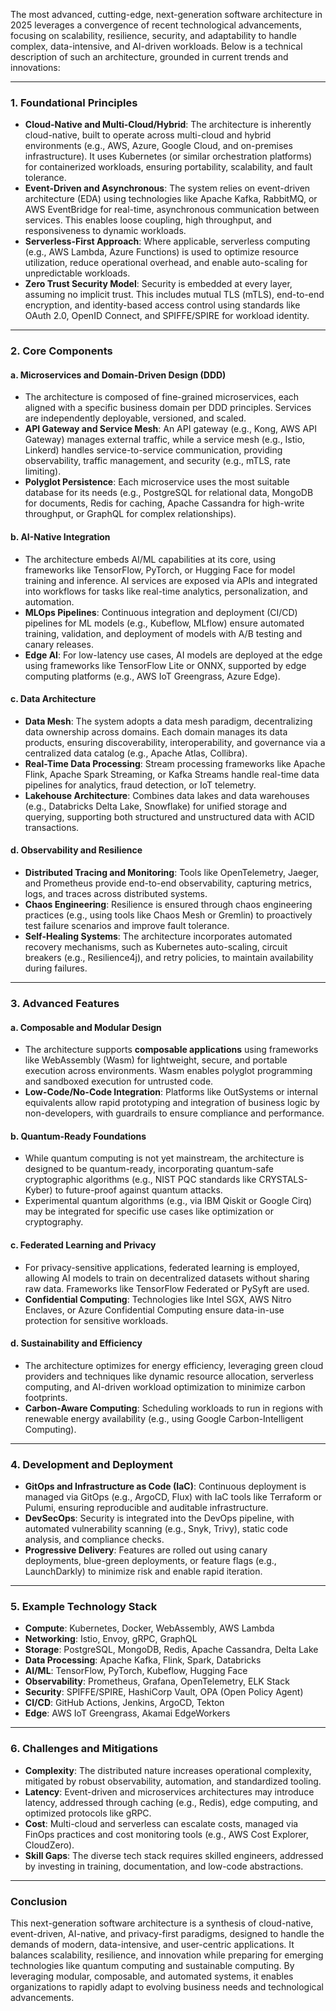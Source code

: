 The most advanced, cutting-edge, next-generation software architecture in 2025 leverages a convergence of recent technological advancements, focusing on scalability, resilience, security, and adaptability to handle complex, data-intensive, and AI-driven workloads. Below is a technical description of such an architecture, grounded in current trends and innovations:

---

### **1. Foundational Principles**
- **Cloud-Native and Multi-Cloud/Hybrid**: The architecture is inherently cloud-native, built to operate across multi-cloud and hybrid environments (e.g., AWS, Azure, Google Cloud, and on-premises infrastructure). It uses Kubernetes (or similar orchestration platforms) for containerized workloads, ensuring portability, scalability, and fault tolerance.
- **Event-Driven and Asynchronous**: The system relies on event-driven architecture (EDA) using technologies like Apache Kafka, RabbitMQ, or AWS EventBridge for real-time, asynchronous communication between services. This enables loose coupling, high throughput, and responsiveness to dynamic workloads.
- **Serverless-First Approach**: Where applicable, serverless computing (e.g., AWS Lambda, Azure Functions) is used to optimize resource utilization, reduce operational overhead, and enable auto-scaling for unpredictable workloads.
- **Zero Trust Security Model**: Security is embedded at every layer, assuming no implicit trust. This includes mutual TLS (mTLS), end-to-end encryption, and identity-based access control using standards like OAuth 2.0, OpenID Connect, and SPIFFE/SPIRE for workload identity.

---

### **2. Core Components**
#### **a. Microservices and Domain-Driven Design (DDD)**
- The architecture is composed of fine-grained microservices, each aligned with a specific business domain per DDD principles. Services are independently deployable, versioned, and scaled.
- **API Gateway and Service Mesh**: An API gateway (e.g., Kong, AWS API Gateway) manages external traffic, while a service mesh (e.g., Istio, Linkerd) handles service-to-service communication, providing observability, traffic management, and security (e.g., mTLS, rate limiting).
- **Polyglot Persistence**: Each microservice uses the most suitable database for its needs (e.g., PostgreSQL for relational data, MongoDB for documents, Redis for caching, Apache Cassandra for high-write throughput, or GraphQL for complex relationships).

#### **b. AI-Native Integration**
- The architecture embeds AI/ML capabilities at its core, using frameworks like TensorFlow, PyTorch, or Hugging Face for model training and inference. AI services are exposed via APIs and integrated into workflows for tasks like real-time analytics, personalization, and automation.
- **MLOps Pipelines**: Continuous integration and deployment (CI/CD) pipelines for ML models (e.g., Kubeflow, MLflow) ensure automated training, validation, and deployment of models with A/B testing and canary releases.
- **Edge AI**: For low-latency use cases, AI models are deployed at the edge using frameworks like TensorFlow Lite or ONNX, supported by edge computing platforms (e.g., AWS IoT Greengrass, Azure Edge).

#### **c. Data Architecture**
- **Data Mesh**: The system adopts a data mesh paradigm, decentralizing data ownership across domains. Each domain manages its data products, ensuring discoverability, interoperability, and governance via a centralized data catalog (e.g., Apache Atlas, Collibra).
- **Real-Time Data Processing**: Stream processing frameworks like Apache Flink, Apache Spark Streaming, or Kafka Streams handle real-time data pipelines for analytics, fraud detection, or IoT telemetry.
- **Lakehouse Architecture**: Combines data lakes and data warehouses (e.g., Databricks Delta Lake, Snowflake) for unified storage and querying, supporting both structured and unstructured data with ACID transactions.

#### **d. Observability and Resilience**
- **Distributed Tracing and Monitoring**: Tools like OpenTelemetry, Jaeger, and Prometheus provide end-to-end observability, capturing metrics, logs, and traces across distributed systems.
- **Chaos Engineering**: Resilience is ensured through chaos engineering practices (e.g., using tools like Chaos Mesh or Gremlin) to proactively test failure scenarios and improve fault tolerance.
- **Self-Healing Systems**: The architecture incorporates automated recovery mechanisms, such as Kubernetes auto-scaling, circuit breakers (e.g., Resilience4j), and retry policies, to maintain availability during failures.

---

### **3. Advanced Features**
#### **a. Composable and Modular Design**
- The architecture supports **composable applications** using frameworks like WebAssembly (Wasm) for lightweight, secure, and portable execution across environments. Wasm enables polyglot programming and sandboxed execution for untrusted code.
- **Low-Code/No-Code Integration**: Platforms like OutSystems or internal equivalents allow rapid prototyping and integration of business logic by non-developers, with guardrails to ensure compliance and performance.

#### **b. Quantum-Ready Foundations**
- While quantum computing is not yet mainstream, the architecture is designed to be quantum-ready, incorporating quantum-safe cryptographic algorithms (e.g., NIST PQC standards like CRYSTALS-Kyber) to future-proof against quantum attacks.
- Experimental quantum algorithms (e.g., via IBM Qiskit or Google Cirq) may be integrated for specific use cases like optimization or cryptography.

#### **c. Federated Learning and Privacy**
- For privacy-sensitive applications, federated learning is employed, allowing AI models to train on decentralized datasets without sharing raw data. Frameworks like TensorFlow Federated or PySyft are used.
- **Confidential Computing**: Technologies like Intel SGX, AWS Nitro Enclaves, or Azure Confidential Computing ensure data-in-use protection for sensitive workloads.

#### **d. Sustainability and Efficiency**
- The architecture optimizes for energy efficiency, leveraging green cloud providers and techniques like dynamic resource allocation, serverless computing, and AI-driven workload optimization to minimize carbon footprints.
- **Carbon-Aware Computing**: Scheduling workloads to run in regions with renewable energy availability (e.g., using Google Carbon-Intelligent Computing).

---

### **4. Development and Deployment**
- **GitOps and Infrastructure as Code (IaC)**: Continuous deployment is managed via GitOps (e.g., ArgoCD, Flux) with IaC tools like Terraform or Pulumi, ensuring reproducible and auditable infrastructure.
- **DevSecOps**: Security is integrated into the DevOps pipeline, with automated vulnerability scanning (e.g., Snyk, Trivy), static code analysis, and compliance checks.
- **Progressive Delivery**: Features are rolled out using canary deployments, blue-green deployments, or feature flags (e.g., LaunchDarkly) to minimize risk and enable rapid iteration.

---

### **5. Example Technology Stack**
- **Compute**: Kubernetes, Docker, WebAssembly, AWS Lambda
- **Networking**: Istio, Envoy, gRPC, GraphQL
- **Storage**: PostgreSQL, MongoDB, Redis, Apache Cassandra, Delta Lake
- **Data Processing**: Apache Kafka, Flink, Spark, Databricks
- **AI/ML**: TensorFlow, PyTorch, Kubeflow, Hugging Face
- **Observability**: Prometheus, Grafana, OpenTelemetry, ELK Stack
- **Security**: SPIFFE/SPIRE, HashiCorp Vault, OPA (Open Policy Agent)
- **CI/CD**: GitHub Actions, Jenkins, ArgoCD, Tekton
- **Edge**: AWS IoT Greengrass, Akamai EdgeWorkers

---

### **6. Challenges and Mitigations**
- **Complexity**: The distributed nature increases operational complexity, mitigated by robust observability, automation, and standardized tooling.
- **Latency**: Event-driven and microservices architectures may introduce latency, addressed through caching (e.g., Redis), edge computing, and optimized protocols like gRPC.
- **Cost**: Multi-cloud and serverless can escalate costs, managed via FinOps practices and cost monitoring tools (e.g., AWS Cost Explorer, CloudZero).
- **Skill Gaps**: The diverse tech stack requires skilled engineers, addressed by investing in training, documentation, and low-code abstractions.

---

### **Conclusion**
This next-generation software architecture is a synthesis of cloud-native, event-driven, AI-native, and privacy-first paradigms, designed to handle the demands of modern, data-intensive, and user-centric applications. It balances scalability, resilience, and innovation while preparing for emerging technologies like quantum computing and sustainable computing. By leveraging modular, composable, and automated systems, it enables organizations to rapidly adapt to evolving business needs and technological advancements.
